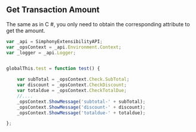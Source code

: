 ## Get Transaction Amount

The same as in C #, you only need to obtain the corresponding attribute to get the amount.

```javascript
var _api = SimphonyExtensibilityAPI;
var _opsContext = _api.Environment.Context;
var _logger = _api.Logger;


globalThis.test = function test() {

    var subTotal = _opsContext.Check.SubTotal;
    var discount = _opsContext.CheckDiscount;
    var totaldue = _opsContext.CheckTotalDue;
    //....
    _opsContext.ShowMessage('subtotal-' + subTotal);
    _opsContext.ShowMessage('discount-' + discount);
    _opsContext.ShowMessage('totaldue-' + totaldue);

};
```

